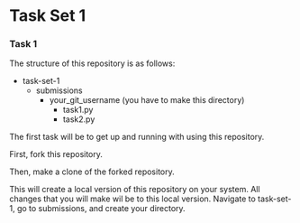 # Task Set 1 

### Task 1

The structure of this repository is as follows: 
- task-set-1
  - submissions 
    - your_git_username (you have to make this directory) 
      - task1.py
      - task2.py  

The first task will be to get up and running with using this repository. 

First, fork this repository. 

Then, make a clone of the forked repository.

This will create a local version of this repository on your system. All changes that you will make wil be to this local version. Navigate to task-set-1, go to submissions, and create your directory. 






